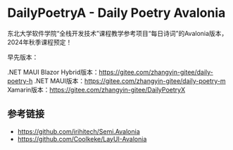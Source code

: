 #  DailyPoetryA - Daily Poetry Avalonia

东北大学软件学院“全栈开发技术”课程教学参考项目“每日诗词”的Avalonia版本，2024年秋季课程预定！

早先版本：

.NET MAUI Blazor Hybrid版本：https://gitee.com/zhangyin-gitee/daily-poetry-h
.NET MAUI版本：https://gitee.com/zhangyin-gitee/daily-poetry-m
Xamarin版本：https://gitee.com/zhangyin-gitee/DailyPoetryX

## 参考链接

* https://github.com/irihitech/Semi.Avalonia
* https://github.com/Coolkeke/LayUI-Avalonia